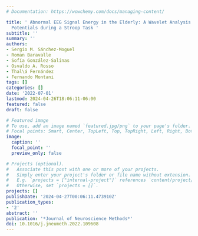 ```yaml
---
# Documentation: https://wowchemy.com/docs/managing-content/

title: ' Abnormal EEG Signal Energy in the Elderly: A Wavelet Analysis of Event-Related
  Potentials during a Stroop Task '
subtitle: ''
summary: ''
authors:
- Sergio M. Sánchez-Moguel
- Roman Baravalle
- Sofía González-Salinas
- Osvaldo A. Rosso
- Thal\á Fernández
- Fernando Montani
tags: []
categories: []
date: '2022-07-01'
lastmod: 2024-04-26T18:06:11-06:00
featured: false
draft: false

# Featured image
# To use, add an image named `featured.jpg/png` to your page's folder.
# Focal points: Smart, Center, TopLeft, Top, TopRight, Left, Right, BottomLeft, Bottom, BottomRight.
image:
  caption: ''
  focal_point: ''
  preview_only: false

# Projects (optional).
#   Associate this post with one or more of your projects.
#   Simply enter your project's folder or file name without extension.
#   E.g. `projects = ["internal-project"]` references `content/project/deep-learning/index.md`.
#   Otherwise, set `projects = []`.
projects: []
publishDate: '2024-04-27T00:06:11.473910Z'
publication_types:
- '2'
abstract: ''
publication: '*Journal of Neuroscience Methods*'
doi: 10.1016/j.jneumeth.2022.109608
---
```

